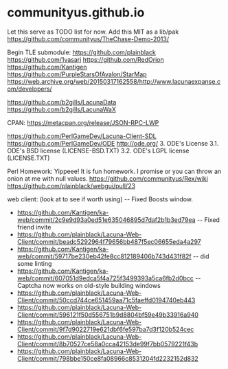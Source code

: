 # communityus.github.io

Let this serve as TODO list for now.
Add this MIT as a lib/pak
https://github.com/communityus/TheChase-Demo-2013/

Begin TLE submodule:
https://github.com/plainblack
https://github.com/1vasari
https://github.com/RedOrion
https://github.com/Kantigen
https://github.com/PurpleStarsOfAvalon/StarMap
https://web.archive.org/web/20150317162558/http://www.lacunaexpanse.com/developers/

https://github.com/b2gills/LacunaData
https://github.com/b2gills/LacunaWaX

CPAN:
https://metacpan.org/release/JSON-RPC-LWP

https://github.com/PerlGameDev/Lacuna-Client-SDL
https://github.com/PerlGameDev/ODE
http://ode.org/
3. ODE's License
3.1. ODE's BSD license (LICENSE-BSD.TXT)
3.2. ODE's LGPL license (LICENSE.TXT)


Perl Homework: Yippeee! It is fun homework. I promise or you can throw an onion at me with null values.
https://github.com/communityus/Rex/wiki
https://github.com/plainblack/webgui/pull/23

web client: (look at to see if worth using)
-- Fixed Boosts window. 
- https://github.com/Kantigen/ka-web/commit/2c9e9d93a0ed51e635046895d7daf2b1b3ed79ea
-- Fixed friend invite 
- https://github.com/plainblack/Lacuna-Web-Client/commit/beadc5292964f79656bb487f5ec06655eda4a297
- https://github.com/Kantigen/ka-web/commit/59717be230eb42fe8cc812189406b743d431f82f
-- did some linting
- https://github.com/Kantigen/ka-web/commit/607051d9edca5f4a725f3499393a5ca6fb2d0bcc
-- Captcha now works on old-style building windows 
- https://github.com/plainblack/Lacuna-Web-Client/commit/50ccd744ce651459aa71c5faeffd0194740eb443
- https://github.com/plainblack/Lacuna-Web-Client/commit/596121f50d556751b9d8804bf59e49b33916a940
- https://github.com/plainblack/Lacuna-Web-Client/commit/9f7d9022719e621dbf6fe597ba7d3f120b524cec
- https://github.com/plainblack/Lacuna-Web-Client/commit/8b70527ce58a0cca42153de99f7bb0579221f43b
- https://github.com/plainblack/Lacuna-Web-Client/commit/798bbe150ce8fa08966c8531204fd2232152d832
